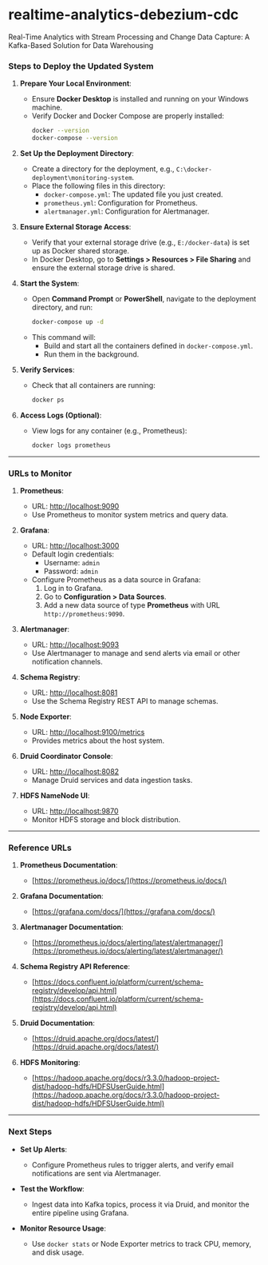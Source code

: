 # realtime-analytics-debezium-cdc
Real-Time Analytics with Stream Processing and Change Data Capture: A Kafka-Based Solution for Data Warehousing

### **Steps to Deploy the Updated System**
1. **Prepare Your Local Environment**:
   - Ensure **Docker Desktop** is installed and running on your Windows machine.
   - Verify Docker and Docker Compose are properly installed:
     ```bash
     docker --version
     docker-compose --version
     ```

2. **Set Up the Deployment Directory**:
   - Create a directory for the deployment, e.g., `C:\docker-deployment\monitoring-system`.
   - Place the following files in this directory:
     - `docker-compose.yml`: The updated file you just created.
     - `prometheus.yml`: Configuration for Prometheus.
     - `alertmanager.yml`: Configuration for Alertmanager.

3. **Ensure External Storage Access**:
   - Verify that your external storage drive (e.g., `E:/docker-data`) is set up as Docker shared storage.
   - In Docker Desktop, go to **Settings > Resources > File Sharing** and ensure the external storage drive is shared.

4. **Start the System**:
   - Open **Command Prompt** or **PowerShell**, navigate to the deployment directory, and run:
     ```bash
     docker-compose up -d
     ```
   - This command will:
     - Build and start all the containers defined in `docker-compose.yml`.
     - Run them in the background.

5. **Verify Services**:
   - Check that all containers are running:
     ```bash
     docker ps
     ```

6. **Access Logs (Optional)**:
   - View logs for any container (e.g., Prometheus):
     ```bash
     docker logs prometheus
     ```

---

### **URLs to Monitor**
1. **Prometheus**:
   - URL: [http://localhost:9090](http://localhost:9090)
   - Use Prometheus to monitor system metrics and query data.

2. **Grafana**:
   - URL: [http://localhost:3000](http://localhost:3000)
   - Default login credentials:
     - Username: `admin`
     - Password: `admin`
   - Configure Prometheus as a data source in Grafana:
     1. Log in to Grafana.
     2. Go to **Configuration > Data Sources**.
     3. Add a new data source of type **Prometheus** with URL `http://prometheus:9090`.

3. **Alertmanager**:
   - URL: [http://localhost:9093](http://localhost:9093)
   - Use Alertmanager to manage and send alerts via email or other notification channels.

4. **Schema Registry**:
   - URL: [http://localhost:8081](http://localhost:8081)
   - Use the Schema Registry REST API to manage schemas.

5. **Node Exporter**:
   - URL: [http://localhost:9100/metrics](http://localhost:9100/metrics)
   - Provides metrics about the host system.

6. **Druid Coordinator Console**:
   - URL: [http://localhost:8082](http://localhost:8082)
   - Manage Druid services and data ingestion tasks.

7. **HDFS NameNode UI**:
   - URL: [http://localhost:9870](http://localhost:9870)
   - Monitor HDFS storage and block distribution.

---

### **Reference URLs**
1. **Prometheus Documentation**:
   - [https://prometheus.io/docs/](https://prometheus.io/docs/)

2. **Grafana Documentation**:
   - [https://grafana.com/docs/](https://grafana.com/docs/)

3. **Alertmanager Documentation**:
   - [https://prometheus.io/docs/alerting/latest/alertmanager/](https://prometheus.io/docs/alerting/latest/alertmanager/)

4. **Schema Registry API Reference**:
   - [https://docs.confluent.io/platform/current/schema-registry/develop/api.html](https://docs.confluent.io/platform/current/schema-registry/develop/api.html)

5. **Druid Documentation**:
   - [https://druid.apache.org/docs/latest/](https://druid.apache.org/docs/latest/)

6. **HDFS Monitoring**:
   - [https://hadoop.apache.org/docs/r3.3.0/hadoop-project-dist/hadoop-hdfs/HDFSUserGuide.html](https://hadoop.apache.org/docs/r3.3.0/hadoop-project-dist/hadoop-hdfs/HDFSUserGuide.html)

---

### **Next Steps**
- **Set Up Alerts**:
  - Configure Prometheus rules to trigger alerts, and verify email notifications are sent via Alertmanager.

- **Test the Workflow**:
  - Ingest data into Kafka topics, process it via Druid, and monitor the entire pipeline using Grafana.

- **Monitor Resource Usage**:
  - Use `docker stats` or Node Exporter metrics to track CPU, memory, and disk usage.
